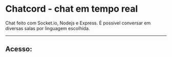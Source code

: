 # Chatcord - chat em tempo real

Chat feito com Socket.io, Nodejs e Express.
É possível conversar em diversas salas por linguagem escolhida.

---

## Acesso:
